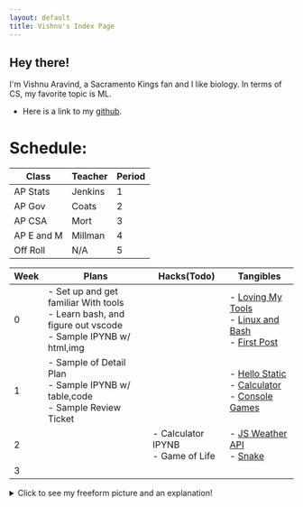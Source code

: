 ```yaml
---
layout: default
title: Vishnu's Index Page
---
```


## Hey there!

I'm Vishnu Aravind, a Sacramento Kings fan and I like biology. In terms of CS, my favorite topic is ML.

- Here is a link to my [github](https://github.com/VishnuAravind12).


# Schedule:

|    Class     | Teacher  | Period |
|--------------|----------|--------|
| AP Stats     | Jenkins  | 1      |
| AP Gov       | Coats    | 2      |
| AP CSA       | Mort     | 3      |
| AP E and M   | Millman  | 4      |
| Off Roll     | N/A      | 5      |



| Week | Plans | Hacks(Todo) | Tangibles |
|------|-------|-------------|-----------|
| 0    | - Set up and get familiar With tools<br>- Learn bash, and figure out vscode<br>- Sample IPYNB w/ html,img | | - [Loving My Tools](http://localhost:4200/student/2023/08/22/Loving_My_Tools.html)<br>- [Linux and Bash](http://localhost:4200/student/2023/08/22/linux-and-bash_IPYNB_2_.html)<br>- [First Post](http://localhost:4200/student/2023/08/17/First_Post.html) |
| 1    | - Sample of Detail Plan<br>- Sample IPYNB w/ table,code<br>- Sample Review Ticket | | - [Hello Static](http://localhost:4200/student/2023/08/21/hellostatic_IPYNB_2_.html)<br>- [Calculator](http://localhost:4200/student/2023/08/20/Calculator.html)<br>- [Console Games](http://localhost:4200/student/2023/08/24/Console-Games_IPYNB_2_.html) |
| 2    | | - Calculator IPYNB<br>- Game of Life | - [JS Weather API](http://localhost:4200/student/2023/08/29/JS_Weather_API.html)<br>- [Snake](http://localhost:4200/student/2023/08/30/Snake.html) |
| 3    | | | |



<details>
  <summary>Click to see my freeform picture and an explanation!</summary>

  <img src="{{ site.baseurl }}/images/newimage.png" alt="My freeform picture">

  <br>
  <br>

  Just started with GitHub Pages and learned how to use Markdown. Here's an image that depicts who I am as a person. I have a passion for basketball, and I love to get in the gym and work on my vertical. I also love AI and computational biology. But family is definitely the most important thing for me.
  
  <br>
</details>